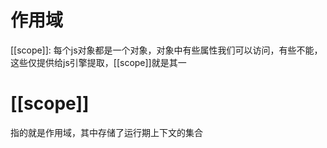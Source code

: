 # 作用域
  [[scope]]: 每个js对象都是一个对象，对象中有些属性我们可以访问，有些不能，这些仅提供给js引擎提取，[[scope]]就是其一

# [[scope]]
  指的就是作用域，其中存储了运行期上下文的集合